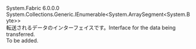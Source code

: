 <Type Name="IOperationData" FullName="System.Fabric.IOperationData">
  <TypeSignature Language="C#" Value="public interface IOperationData : System.Collections.Generic.IEnumerable&lt;ArraySegment&lt;byte&gt;&gt;" />
  <TypeSignature Language="ILAsm" Value=".class public interface auto ansi abstract IOperationData implements class System.Collections.Generic.IEnumerable`1&lt;valuetype System.ArraySegment`1&lt;unsigned int8&gt;&gt;, class System.Collections.IEnumerable" />
  <TypeSignature Language="DocId" Value="T:System.Fabric.IOperationData" />
  <TypeSignature Language="VB.NET" Value="Public Interface IOperationData&#xA;Implements IEnumerable(Of ArraySegment(Of Byte))" />
  <TypeSignature Language="F#" Value="type IOperationData = interface&#xA;    interface seq&lt;ArraySegment&lt;byte&gt;&gt;&#xA;    interface IEnumerable" />
  <AssemblyInfo>
    <AssemblyName>System.Fabric</AssemblyName>
    <AssemblyVersion>6.0.0.0</AssemblyVersion>
  </AssemblyInfo>
  <Interfaces>
    <Interface>
      <InterfaceName>System.Collections.Generic.IEnumerable&lt;System.ArraySegment&lt;System.Byte&gt;&gt;</InterfaceName>
    </Interface>
  </Interfaces>
  <Docs>
    <summary>
      <para><span data-ttu-id="ea37a-101">転送されるデータのインターフェイスです。</span><span class="sxs-lookup"><span data-stu-id="ea37a-101">Interface for the data being transferred.</span></span></para>
    </summary>
    <remarks>To be added.</remarks>
  </Docs>
  <Members />
</Type>